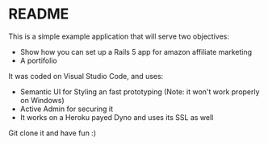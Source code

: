 # README

This is a simple example application that will serve two objectives:

- Show how you can set up a Rails 5 app for amazon affiliate marketing
- A portifolio

It was coded on Visual Studio Code, and uses:

- Semantic UI for Styling an fast prototyping (Note: it won't work properly on Windows)
- Active Admin for securing it
- It works on a Heroku payed Dyno and uses its SSL as well

Git clone it and have fun :)
